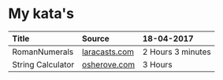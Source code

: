 # My kata's


|Title | Source | 18-04-2017 |
|:------|:----------|:----|
RomanNumerals | [laracasts.com](https://laracasts.com/series/code-katas-in-php) | 2 Hours 3 minutes
String Calculator | [osherove.com](http://osherove.com/tdd-kata-1/) |  3 Hours